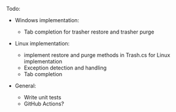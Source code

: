 ﻿Todo:

* Windows implementation:
  * Tab completion for trasher restore and trasher purge  

* Linux implementation:
  * implement restore and purge methods in Trash.cs for Linux implementation
  * Exception detection and handling
  * Tab completion

* General:
  * Write unit tests
  * GitHub Actions?